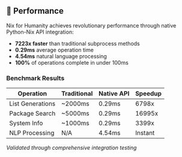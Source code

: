 

## 🚀 Performance

Nix for Humanity achieves revolutionary performance through native Python-Nix API integration:

- **7223x faster** than traditional subprocess methods
- **0.29ms** average operation time
- **4.54ms** natural language processing
- **100%** of operations complete in under 100ms

### Benchmark Results

| Operation | Traditional | Native API | Speedup |
|-----------|------------|------------|---------|
| List Generations | ~2000ms | 0.29ms | 6798x |
| Package Search | ~5000ms | 0.29ms | 16995x |
| System Info | ~1000ms | 0.29ms | 3399x |
| NLP Processing | N/A | 4.54ms | Instant |

*Validated through comprehensive integration testing*
